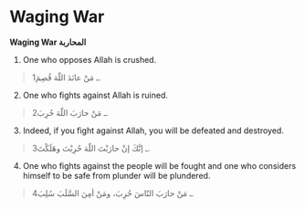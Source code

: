 Waging War
==========

**Waging War المحاربة**

1. One who opposes Allah is crushed.

> 1ـ مَنْ عانَدَ اللّهَ قُصِمَ.

2. One who fights against Allah is ruined.

> 2ـ مَنْ حارَبَ اللّهَ حُرِبَ.

3. Indeed, if you fight against Allah, you will be defeated and
destroyed.

> 3ـ إنَّكَ إنْ حارَبْتَ اللّهَ حُرِبْتَ وهَلَكْتَ.

4. One who fights against the people will be fought and one who
considers himself to be safe from plunder will be plundered.

> 4ـ مَنْ حارَبَ النّاسَ حُرِبَ، ومَنْ أمِنَ السَّلَبَ سُلِبَ.


